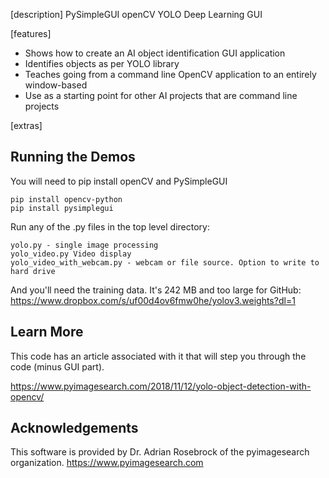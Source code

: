 
[description]
PySimpleGUI openCV YOLO Deep Learning GUI

[features]
* Shows how to create an AI object identification GUI application
* Identifies objects as per YOLO library
* Teaches going from a command line OpenCV application to an entirely window-based
* Use as a starting point for other AI projects that are command line projects


[extras]
## Running the Demos
  
You will need to pip install openCV and PySimpleGUI
```
pip install opencv-python
pip install pysimplegui
```

Run any of the .py files in the top level directory:
```
yolo.py - single image processing
yolo_video.py Video display
yolo_video_with_webcam.py - webcam or file source. Option to write to hard drive
```
And you'll need the training data.  It's 242 MB and too large for GitHub:
https://www.dropbox.com/s/uf00d4ov6fmw0he/yolov3.weights?dl=1

## Learn More

This code has an article associated with it that will step you through the code (minus GUI part).

https://www.pyimagesearch.com/2018/11/12/yolo-object-detection-with-opencv/


## Acknowledgements
This software is provided by Dr. Adrian Rosebrock of the pyimagesearch organization.
https://www.pyimagesearch.com

